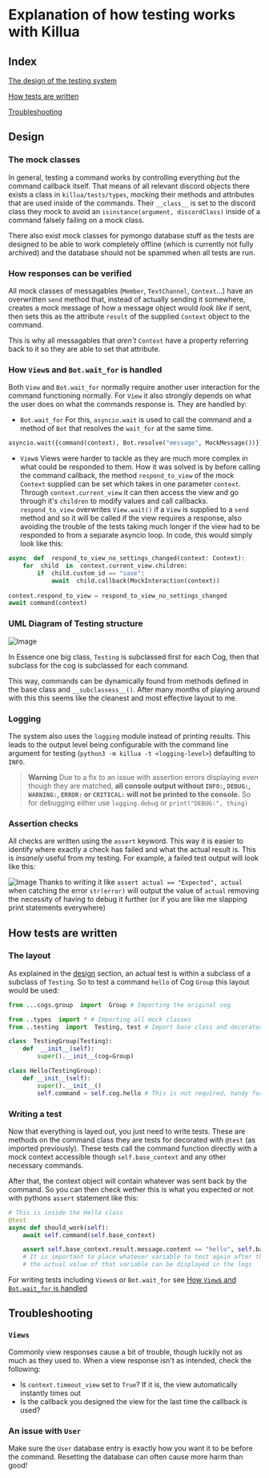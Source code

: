 # Explanation of how testing works with Killua

Index
-

[The design of the testing system](#design)

[How tests are written](#how-tests-are-written)

[Troubleshooting](#troubleshooting)

## Design
### The mock classes

In general, testing a command works by controlling everything *but* the command callback itself. That means of all relevant discord objects there exists a class in `killua/tests/types`, mocking their methods and attributes that are used inside of the commands. Their `__class__` is set to the discord class they mock to avoid an `isinstance(argument, discordClass)` inside of a command falsely failing on a mock class.

There also exist mock classes for pymongo database stuff as the tests are designed to be able to work completely offline (which is currently not fully archived) and the database should not be spammed when all tests are run.

### How responses can be verified

All mock classes of messagables (`Member`, `TextChannel`, `Context`...) have an overwritten `send` method that, instead of actually sending it somewhere, creates a mock message of how a message object would *look like* if sent, then sets this as the attribute `result` of the supplied `Context` object to the command. 

This is why all messagables that *aren't* `Context` have a property referring back to it so they are able to set that attribute.

### How `View`s and `Bot.wait_for` is handled

Both `View` and `Bot.wait_for` normally require another user interaction for the command functioning normally. For `View` it also strongly depends on what the user does on what the commands response is. They are handled by:

+ `Bot.wait_for`
For this, `asyncio.wait` is used to call the command and a method of `Bot` that resolves the `wait_for` at the same time. 
```py
asyncio.wait({command(context), Bot.resolve("message", MockMessage())})
```

+ `View`s
Views were harder to tackle as they are much more complex in what could be responded to them. How it was solved is by before calling the command callback, the method `respond_to_view` of the mock `Context` supplied can be set which takes in one parameter `context`. Through `context.current_view` it can then access the view and go through it's `children` to modify values and call callbacks. 
`respond_to_view` overwrites `View.wait()` if a `View` is supplied to a `send` method and so it will be called if the view requires a response, also avoiding the trouble of the tests taking much longer if the view had to be responded to from a separate asyncio loop. In code, this would simply look like this:
```py
async  def  respond_to_view_no_settings_changed(context: Context):
	for  child  in  context.current_view.children:
		if  child.custom_id == "save":
			await  child.callback(MockInteraction(context))
			
context.respond_to_view = respond_to_view_no_settings_changed
await command(context)
```

### UML Diagram of Testing structure

![Image](https://imgur.com/9lmhQXp.png)

In Essence one big class, `Testing` is subclassed first for each Cog, then that subclass for the cog is subclassed for each command.

This way, commands can be dynamically found from methods defined in the base class and `__subclassess__()`. After many months of playing around with this this seems like the cleanest and most effective layout to me.

### Logging

The system also uses the `logging` module instead of printing results. This leads to the output level being configurable with the command line argument for testing (`python3 -m killua -t <logging-level>`) defaulting to `INFO`.

> **Warning**
> Due to a fix to an issue with assertion errors displaying even though they are matched, **all console output without `INFO:`, `DEBUG:`, `WARNING:`, `ERROR:` or `CRITICAL:` will not be printed to the console.** So for debugging either use `logging.debug` or `print("DEBUG:", thing)`

### Assertion checks

All checks are written using the `assert` keyword. This way it is easier to identify where exactly a check has failed and what the actual result is. This is *insanely* useful from my testing. For example, a failed test output will look like this:

![Image](https://imgur.com/CxYLfoS.png)
Thanks to writing it like `assert actual == "Expected", actual` when catching the error `str(error)` will output the value of `actual` removing the necessity of having to debug it further (or if you are like me slapping print statements everywhere)

## How tests are written

### The layout
As explained in the [design](#design) section, an actual test is within a subclass of a subclass of `Testing`. So to test a command `hello` of Cog `Group` this layout would be used:

```py
from ...cogs.group  import  Group # Importing the original cog

from ..types  import * # Importing all mock classes
from ..testing  import  Testing, test # Import base class and decorator

class  TestingGroup(Testing):
	def  __init__(self):
		super().__init__(cog=Group)

class Hello(TestingGroup):
	def __init__(self):
		super().__init__()
		self.command = self.cog.hello # This is not required, handy for more dynamic subclasses
```

### Writing a test

Now that everything is layed out, you just need to write tests. These are methods on the command class they are tests for decorated with `@test` (as imported previously). These tests call the command function directly with a mock context accessible though `self.base_context` and any other necessary commands. 

After that, the context object will contain whatever was sent back by the command. So you can then check wether this is what you expected or not with pythons `assert` statement like this:

```py
# This is inside the Hello class
@test
async def should_work(self):
	await self.command(self.base_context)

	assert self.base_context.result.message.content == "hello", self.base_context.result.message.content
	# It is important to place whatever variable to test again after the comma so if it fails, 
	# the actual value of that variable can be displayed in the logs 
```
For writing tests including `Views`s or `Bot.wait_for` see [How `View`s and `Bot.wait_for` is handled](#how-views-and-bot.wait_for-is-handled)

## Troubleshooting

### `Views`
Commonly view responses cause a bit of trouble, though luckily not as much as they used to. When a view response isn't as intended, check the following:
+ Is `context.timeout_view` set to `True`? If it is, the view automatically instantly times out
+ Is the callback you designed the view for the last time the callback is used? 

### An issue with `User`

Make sure the `User` database entry is exactly how you want it to be before the command. Resetting the database can often cause more harm than good!